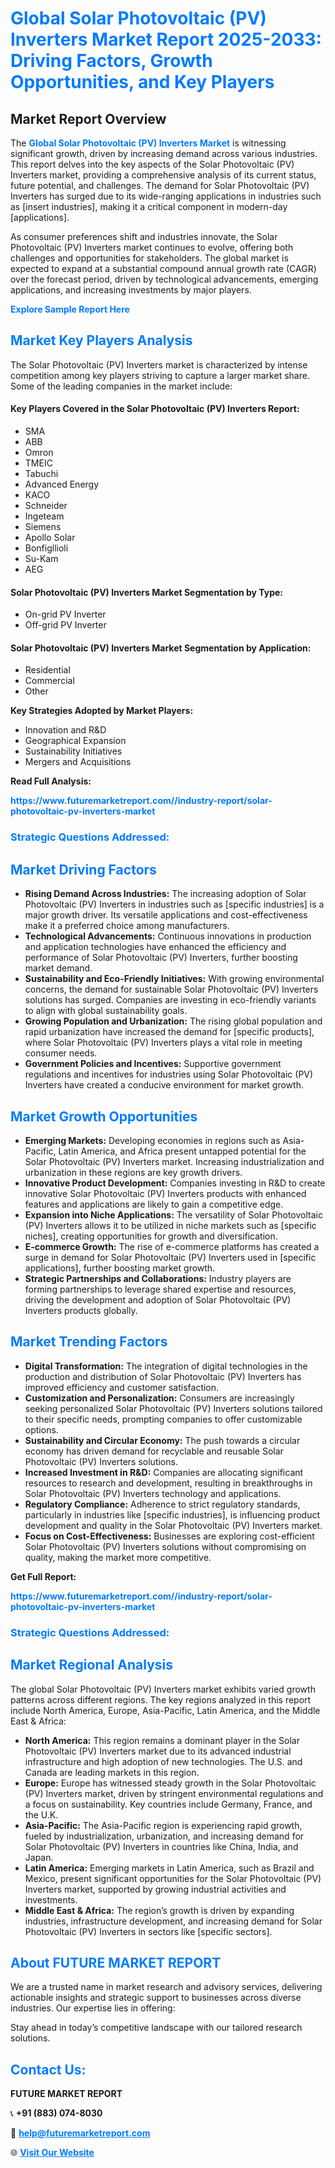 <h1 style="color: #007BFF;">Global Solar Photovoltaic (PV) Inverters Market Report 2025-2033: Driving Factors, Growth Opportunities, and Key Players</h1>

<section id="overview">
<h2>Market Report Overview</h2>
<p>The <a href="https://www.futuremarketreport.com//industry-report/solar-photovoltaic-pv-inverters-market" style="color: #007BFF; text-decoration: none;"><strong>Global Solar Photovoltaic (PV) Inverters Market</strong></a> is witnessing significant growth, driven by increasing demand across various industries. This report delves into the key aspects of the Solar Photovoltaic (PV) Inverters market, providing a comprehensive analysis of its current status, future potential, and challenges. The demand for Solar Photovoltaic (PV) Inverters has surged due to its wide-ranging applications in industries such as [insert industries], making it a critical component in modern-day [applications].</p>
<p>As consumer preferences shift and industries innovate, the Solar Photovoltaic (PV) Inverters market continues to evolve, offering both challenges and opportunities for stakeholders. The global market is expected to expand at a substantial compound annual growth rate (CAGR) over the forecast period, driven by technological advancements, emerging applications, and increasing investments by major players.</p>
</section>

<section id="overview">
<p><a href="https://www.futuremarketreport.com//request-sample/reportId=91951" style="color: #007BFF; text-decoration: none;"><strong>Explore Sample Report Here</strong></a></p>
</section>

<section id="key-players">
<h2 style="color: #007BFF;">Market Key Players Analysis</h2>
<p>The Solar Photovoltaic (PV) Inverters market is characterized by intense competition among key players striving to capture a larger market share. Some of the leading companies in the market include:</p>
<h4>Key Players Covered in the Solar Photovoltaic (PV) Inverters Report:</h4>
<ul><li>SMA</li><li>ABB</li><li>Omron</li><li>TMEIC</li><li>Tabuchi</li><li>Advanced Energy</li><li>KACO</li><li>Schneider</li><li>Ingeteam</li><li>Siemens</li><li>Apollo Solar</li><li>Bonfigllioli</li><li>Su-Kam</li><li>AEG</li></ul>
<h4>Solar Photovoltaic (PV) Inverters Market Segmentation by Type:</h4>
<ul><li>On-grid PV Inverter</li><li>Off-grid PV Inverter</li></ul>

<h4>Solar Photovoltaic (PV) Inverters Market Segmentation by Application:</h4>
<ul><li>Residential</li><li>Commercial</li><li>Other</li></ul>
<p><strong>Key Strategies Adopted by Market Players:</strong></p>
<ul>
<li>Innovation and R&D</li>
<li>Geographical Expansion</li>
<li>Sustainability Initiatives</li>
<li>Mergers and Acquisitions</li>
</ul>
</section>

<section>
<p><strong>Read Full Analysis: </strong></p><a href="https://www.futuremarketreport.com//industry-report/solar-photovoltaic-pv-inverters-market" style="color: #007BFF; text-decoration: none;"><strong>https://www.futuremarketreport.com//industry-report/solar-photovoltaic-pv-inverters-market</strong></a>
<h3 style="color: #007BFF;">Strategic Questions Addressed:</h3>
</section>

<section id="driving-factors">
<h2 style="color: #007BFF;">Market Driving Factors</h2>
<ul>
<li><strong>Rising Demand Across Industries:</strong> The increasing adoption of Solar Photovoltaic (PV) Inverters in industries such as [specific industries] is a major growth driver. Its versatile applications and cost-effectiveness make it a preferred choice among manufacturers.</li>
<li><strong>Technological Advancements:</strong> Continuous innovations in production and application technologies have enhanced the efficiency and performance of Solar Photovoltaic (PV) Inverters, further boosting market demand.</li>
<li><strong>Sustainability and Eco-Friendly Initiatives:</strong> With growing environmental concerns, the demand for sustainable Solar Photovoltaic (PV) Inverters solutions has surged. Companies are investing in eco-friendly variants to align with global sustainability goals.</li>
<li><strong>Growing Population and Urbanization:</strong> The rising global population and rapid urbanization have increased the demand for [specific products], where Solar Photovoltaic (PV) Inverters plays a vital role in meeting consumer needs.</li>
<li><strong>Government Policies and Incentives:</strong> Supportive government regulations and incentives for industries using Solar Photovoltaic (PV) Inverters have created a conducive environment for market growth.</li>
</ul>
</section>

<section id="growth-opportunities">
<h2 style="color: #007BFF;">Market Growth Opportunities</h2>
<ul>
<li><strong>Emerging Markets:</strong> Developing economies in regions such as Asia-Pacific, Latin America, and Africa present untapped potential for the Solar Photovoltaic (PV) Inverters market. Increasing industrialization and urbanization in these regions are key growth drivers.</li>
<li><strong>Innovative Product Development:</strong> Companies investing in R&D to create innovative Solar Photovoltaic (PV) Inverters products with enhanced features and applications are likely to gain a competitive edge.</li>
<li><strong>Expansion into Niche Applications:</strong> The versatility of Solar Photovoltaic (PV) Inverters allows it to be utilized in niche markets such as [specific niches], creating opportunities for growth and diversification.</li>
<li><strong>E-commerce Growth:</strong> The rise of e-commerce platforms has created a surge in demand for Solar Photovoltaic (PV) Inverters used in [specific applications], further boosting market growth.</li>
<li><strong>Strategic Partnerships and Collaborations:</strong> Industry players are forming partnerships to leverage shared expertise and resources, driving the development and adoption of Solar Photovoltaic (PV) Inverters products globally.</li>
</ul>
</section>

<section id="trending-factors">
<h2 style="color: #007BFF;">Market Trending Factors</h2>
<ul>
<li><strong>Digital Transformation:</strong> The integration of digital technologies in the production and distribution of Solar Photovoltaic (PV) Inverters has improved efficiency and customer satisfaction.</li>
<li><strong>Customization and Personalization:</strong> Consumers are increasingly seeking personalized Solar Photovoltaic (PV) Inverters solutions tailored to their specific needs, prompting companies to offer customizable options.</li>
<li><strong>Sustainability and Circular Economy:</strong> The push towards a circular economy has driven demand for recyclable and reusable Solar Photovoltaic (PV) Inverters solutions.</li>
<li><strong>Increased Investment in R&D:</strong> Companies are allocating significant resources to research and development, resulting in breakthroughs in Solar Photovoltaic (PV) Inverters technology and applications.</li>
<li><strong>Regulatory Compliance:</strong> Adherence to strict regulatory standards, particularly in industries like [specific industries], is influencing product development and quality in the Solar Photovoltaic (PV) Inverters market.</li>
<li><strong>Focus on Cost-Effectiveness:</strong> Businesses are exploring cost-efficient Solar Photovoltaic (PV) Inverters solutions without compromising on quality, making the market more competitive.</li>
</ul>
</section>

<section>
<p><strong>Get Full Report: </strong></p><a href="https://www.futuremarketreport.com//industry-report/solar-photovoltaic-pv-inverters-market" style="color: #007BFF; text-decoration: none;"><strong>https://www.futuremarketreport.com//industry-report/solar-photovoltaic-pv-inverters-market</strong></a>
<h3 style="color: #007BFF;">Strategic Questions Addressed:</h3>
</section>


<section id="regional-analysis">
<h2 style="color: #007BFF;">Market Regional Analysis</h2>
<p>The global Solar Photovoltaic (PV) Inverters market exhibits varied growth patterns across different regions. The key regions analyzed in this report include North America, Europe, Asia-Pacific, Latin America, and the Middle East & Africa:</p>
<ul>
<li><strong>North America:</strong> This region remains a dominant player in the Solar Photovoltaic (PV) Inverters market due to its advanced industrial infrastructure and high adoption of new technologies. The U.S. and Canada are leading markets in this region.</li>
<li><strong>Europe:</strong> Europe has witnessed steady growth in the Solar Photovoltaic (PV) Inverters market, driven by stringent environmental regulations and a focus on sustainability. Key countries include Germany, France, and the U.K.</li>
<li><strong>Asia-Pacific:</strong> The Asia-Pacific region is experiencing rapid growth, fueled by industrialization, urbanization, and increasing demand for Solar Photovoltaic (PV) Inverters in countries like China, India, and Japan.</li>
<li><strong>Latin America:</strong> Emerging markets in Latin America, such as Brazil and Mexico, present significant opportunities for the Solar Photovoltaic (PV) Inverters market, supported by growing industrial activities and investments.</li>
<li><strong>Middle East & Africa:</strong> The region’s growth is driven by expanding industries, infrastructure development, and increasing demand for Solar Photovoltaic (PV) Inverters in sectors like [specific sectors].</li>
</ul>
</section>

<footer>
<h2 style="color: #007BFF;">About FUTURE MARKET REPORT</h2>
<p>We are a trusted name in market research and advisory services, delivering actionable insights and strategic support to businesses across diverse industries. Our expertise lies in offering:</p>

<p>Stay ahead in today’s competitive landscape with our tailored research solutions.</p>

<h2 style="color: #007BFF;">Contact Us:</h2>
<p><strong>FUTURE MARKET REPORT</strong></p>
<p>📞 <strong>+91 (883) 074-8030</strong></p>
<p>📧 <strong><a href="mailto:help@futuremarketreport.com" style="color: #007BFF;">help@futuremarketreport.com</a></strong></p>
<p>🌐 <strong><a href="https://www.futuremarketreport.com/" style="color: #007BFF;">Visit Our Website</a></strong></p>
</footer>